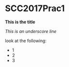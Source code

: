 # SCC2017Prac1

**This is the title**

_This is an underscore line_

look at the following:
- 1
- 2
- 3
